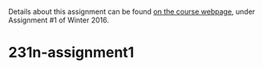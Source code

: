 Details about this assignment can be found [on the course webpage](http://cs231n.github.io/), under Assignment #1 of Winter 2016.
# 231n-assignment1
